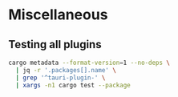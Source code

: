# Miscellaneous

## Testing all plugins

```bash
cargo metadata --format-version=1 --no-deps \
  | jq -r '.packages[].name' \
  | grep '^tauri-plugin-' \
  | xargs -n1 cargo test --package
```
